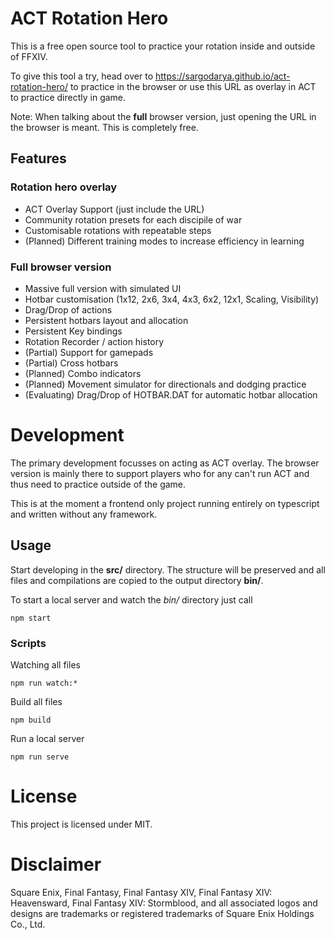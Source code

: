 # ACT Rotation Hero

This is a free open source tool to practice your rotation inside and outside of FFXIV.

To give this tool a try, head over to https://sargodarya.github.io/act-rotation-hero/ to practice in the browser or use this URL as overlay in ACT to practice directly in game.

Note: When talking about the **full** browser version, just opening the URL in the browser is meant. This is completely free.

## Features

### Rotation hero overlay

* ACT Overlay Support (just include the URL)
* Community rotation presets for each discipile of war
* Customisable rotations with repeatable steps
* (Planned) Different training modes to increase efficiency in learning

### Full browser version

* Massive full version with simulated UI
* Hotbar customisation (1x12, 2x6, 3x4, 4x3, 6x2, 12x1, Scaling, Visibility)
* Drag/Drop of actions
* Persistent hotbars layout and allocation
* Persistent Key bindings
* Rotation Recorder / action history
* (Partial) Support for gamepads
* (Partial) Cross hotbars
* (Planned) Combo indicators
* (Planned) Movement simulator for directionals and dodging practice
* (Evaluating) Drag/Drop of HOTBAR.DAT for automatic hotbar allocation

# Development

The primary development focusses on acting as ACT overlay. The browser version is mainly there to support players who for any
can't run ACT and thus need to practice outside of the game.

This is at the moment a frontend only project running entirely on typescript and written without any framework.

## Usage
Start developing in the **src/** directory. The structure will be preserved and all files and compilations are copied to the output directory **bin/**.

To start a local server and watch the *bin/* directory just call
```
npm start
```

### Scripts
Watching all files
```
npm run watch:*
```

Build all files
```
npm build
```

Run a local server
```
npm run serve
```

# License

This project is licensed under MIT.

# Disclaimer

Square Enix, Final Fantasy, Final Fantasy XIV, Final Fantasy XIV: Heavensward, Final Fantasy XIV: Stormblood, and all associated logos and designs are trademarks or registered trademarks of Square Enix Holdings Co., Ltd.
